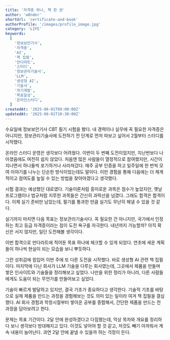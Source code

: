 ```yaml
---
title: '자격증 하나, 책 한 권'
author: 'w0nder'
shortUrl: 'certificate-and-book'
authorProfile: '/images/profile_image.jpg'
category: 'LIFE'
keywords:
  [
    '정보보안기사',
    '자격증',
    'AI',
    '책 집필',
    '만다라트',
    '스터디',
    '정보관리기술사',
    'LLM',
    '생성형 AI',
    '기술서',
    '자기계발',
    '목표달성',
    '온라인스터디',
  ]
createdAt: '2025-06-01T09:00:00Z'
updatedAt: '2025-06-01T10:30:00Z'
---
```


수요일에 정보보안기사 CBT 필기 시험을 봤다. 내 경력이나 실무에 꼭 필요한 자격증은 아니지만, 정보관리기술사에 도전하기 전 단계로 먼저 따보고 싶어서 2월부터 스터디를 시작했다.

온라인 스터디 운영은 생각보다 어려웠다. 이번이 두 번째 도전이었지만, 지난번보다 나아졌음에도 여전히 쉽지 않았다. 처음엔 많은 사람들이 열정적으로 참여했지만, 시간이 지나면서 하나둘씩 포기하거나 사라져갔다. 매주 공부 인증을 하고 일주일에 한 번씩 모여 이야기를 나누는 단순한 방식이었는데도 말이다. 이런 경험을 통해 다음에는 더 체계적이고 참여도를 높일 수 있는 방법을 찾아야겠다고 생각했다.

시험 결과는 예상했던 대로였다. 기술이론처럼 흥미로운 과목은 점수가 높았지만, 옛날 프로그램이나 법규처럼 지루한 과목들은 간신히 과락선을 넘겼다. 그래도 합격은 합격이다. 이제 실기 준비만 남았는데, 필기를 통과한 만큼 실기도 무난히 해낼 수 있을 것 같다.

실기까지 마치면 다음 목표는 정보관리기술사다. 꼭 필요한 건 아니지만, 국가에서 인정하는 최고 등급 자격증이라는 점이 도전 욕구를 자극한다. 내년까지 가능할까? 아직 확신은 서지 않지만, 일단 도전해볼 생각이다.

이번 합격으로 만다라트에 적어둔 목표 하나에 체크할 수 있게 되었다. 연초에 세운 계획들이 하나씩 현실이 되는 모습을 보니 뿌듯하다.

<link-preview url="/s/2025-mandarat" title="만다라트" target="_blank">
</link-preview>

그런 성취감에 힘입어 이번 주에 또 다른 도전을 시작했다. 바로 생성형 AI 관련 책 집필이다. 마지막에 다닌 회사가 LLM 기술을 다루는 회사였는데, 그곳에서 제품을 만들며 쌓은 인사이트와 기술들을 정리해보고 싶었다. 나만을 위한 정리가 아니라, 다른 사람들에게도 도움이 되는 무언가를 만들어보고 싶었다.

기술이 빠르게 발달하고 있지만, 결국 기초가 중요하다고 생각한다. 기술적 기초를 바탕으로 실제 제품을 만드는 과정을 경험해보는 것도 의미 있는 일이라 여겨 책 집필을 결심했다. AI 회사 경험과 학창시절부터 쌓아온 공부를 종합해서, 간단한 제품을 만드는 전 과정을 담아보려고 한다.

문제는 목표 기간이다. 2달 안에 완성하겠다고 다짐했는데, 막상 목차와 개요를 정리하다 보니 생각보다 방대해지고 있다. 이것도 넣어야 할 것 같고, 저것도 빼기 아까워서 계속 내용이 늘어난다. 과연 2달 안에 끝낼 수 있을까 하는 걱정이 든다.
